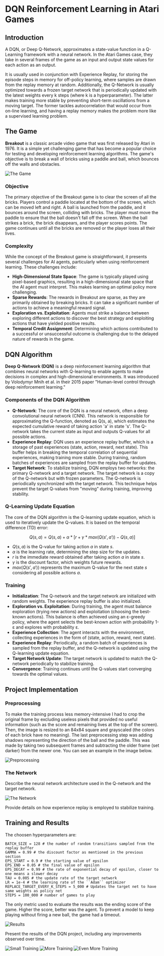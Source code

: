 # DQN Reinforcement Learning in Atari Games



## Introduction
A DQN, or Deep Q-Network, approximates a state-value function in a Q-Learning framework with a neural network. In the Atari Games case, they take in several frames of the game as an input and output state values for each action as an output.

It is usually used in conjunction with Experience Replay, for storing the episode steps in memory for off-policy learning, where samples are drawn from the replay memory at random. Additionally, the Q-Network is usually optimized towards a frozen target network that is periodically updated with the latest weights every k steps (where k is a hyperparameter). The latter makes training more stable by preventing short-term oscillations from a moving target. The former tackles autocorrelation that would occur from on-line learning, and having a replay memory makes the problem more like a supervised learning problem.



## The Game
**Breakout** is a classic arcade video game that was first released by Atari in 1976. It is a simple yet challenging game that has become a popular choice for testing and developing reinforcement learning algorithms. The game's objective is to break a wall of bricks using a paddle and ball, which bounces off the walls and obstacles.

![The Game](reports/figures/game_frame.png "The Game")

### Objective
The primary objective of the Breakout game is to clear the screen of all the bricks. Players control a paddle located at the bottom of the screen, which can be moved left and right. A ball is launched from the paddle, and it bounces around the screen, colliding with bricks. The player must move the paddle to ensure that the ball doesn't fall off the screen. When the ball strikes a brick, the brick disappears, and the player scores points. The game continues until all the bricks are removed or the player loses all their lives.

### Complexity
While the concept of the Breakout game is straightforward, it presents several challenges for AI agents, particularly when using reinforcement learning. These challenges include:
 - **High-Dimensional State Space**: The game is typically played using pixel-based graphics, resulting in a high-dimensional state space that the AI agent must interpret. This makes learning an optimal policy more challenging.
 - **Sparse Rewards**: The rewards in Breakout are sparse, as they are primarily obtained by breaking bricks. It can take a significant number of actions to achieve a meaningful reward signal.
 - **Exploration vs. Exploitation**: Agents must strike a balance between exploring different actions to discover the best strategy and exploiting actions that have yielded positive results.
 - **Temporal Credit Assignment**: Determining which actions contributed to a successful or unsuccessful outcome is challenging due to the delayed nature of rewards in the game.



## DQN Algorithm
**Deep Q-Network (DQN)** is a deep reinforcement learning algorithm that combines neural networks with Q-learning to enable agents to make decisions in complex and high-dimensional environments. It was introduced by Volodymyr Mnih et al. in their 2015 paper "Human-level control through deep reinforcement learning."

### Components of the DQN Algorithm
- **Q-Network**: The core of the DQN is a neural network, often a deep convolutional neural network (CNN). This network is responsible for approximating the Q-function, denoted as Q(s, a), which estimates the expected cumulative reward of taking action 'a' in state 's'. The Q-network takes the current state as input and outputs Q-values for all possible actions.
- **Experience Replay**: DQN uses an experience replay buffer, which is a storage of past experiences (state, action, reward, next state). This buffer helps in breaking the temporal correlation of sequential experiences, making training more stable. During training, random batches of experiences are sampled from the replay buffer for updates.
- **Target Network**: To stabilize training, DQN employs two networks: the primary Q-network and a target network. The target network is a copy of the Q-network but with frozen parameters. The Q-network is periodically synchronized with the target network. This technique helps prevent the target Q-values from "moving" during training, improving stability.

### Q-Learning Update Equation
The core of the DQN algorithm is the Q-learning update equation, which is used to iteratively update the Q-values. It is based on the temporal difference (TD) error:

$$ Q(s, a) = Q(s, a) + \alpha * [r + \gamma * max(Q(s', a')) - Q(s, a)] $$

- $Q(s, a)$ is the Q-value for taking action $a$ in state $s$.
- $\alpha$ is the learning rate, determining the step size for the updates.
- $r$ is the immediate reward obtained after taking action $a$ in state $s$.
- $\gamma$ is the discount factor, which weights future rewards.
- $max(Q(s', a'))$ represents the maximum Q-value for the next state $s$ considering all possible actions $a$.

### Training
 - **Initialization**: The Q-network and the target network are initialized with random weights. The experience replay buffer is also initialized.
 - **Exploration vs. Exploitation**: During training, the agent must balance exploration (trying new actions) and exploitation (choosing the best-known actions). This balance is often achieved using an ε-greedy policy, where the agent selects the best-known action with probability 1-ε and explores with probability ε.
 - **Experience Collection**: The agent interacts with the environment, collecting experiences in the form of (state, action, reward, next state).
 - **Experience Replay**: Periodically, a random batch of experiences is sampled from the replay buffer, and the Q-network is updated using the Q-learning update equation.
 - **Target Network Update**: The target network is updated to match the Q-network periodically to stabilize training.
 - **Convergence**: Training continues until the Q-values start converging towards the optimal values.



## Project Implementation

### Preprocessing
To make the training process less memory-intensive I had to crop the original frame by excluding useless pixels that provided no useful information (such as the score and remaining lives at the top of the screen). Then, the image is resized to an 84x84 square and grayscaled (the colors of each brick have no meaning). The last preprocessing step was adding shadows representing the direction of the ball and the paddle. This was made by taking two subsequent frames and subtracting the older frame (set darker) from the newer one. You can see an example in the image below.

![Preprocessing](reports/figures/preprocess.png "Preprocessing")

### The Network
Describe the neural network architecture used in the Q-network and the target network.

![The Network](reports/figures/rnn_torchviz.png "The Network")

Provide details on how experience replay is employed to stabilize training.


## Training and Results
The choosen hyperparameters are:
``` 
BATCH_SIZE = 128 # the number of random transitions sampled from the replay buffer
GAMMA = 0.99 # the discount factor as mentioned in the previous section
EPS_START = 0.9 # the starting value of epsilon
EPS_END = 0.05 # the final value of epsilon
EPS_DECAY = 0.99 # the rate of exponential decay of epsilon, closer to one means a slower decay
TAU = 0.005 # the update rate of the target network
LR = 1e-4 # the learning rate of the ``Adam`` optimizer
REPLACE_TARGET_EVERY_K_STEPS = 5_000 # Updates the target net to have same weights as policy net
STEPS = 100_000 # number of games to play
``` 
The only metric used to evaluate the results was the ending score of the game. Higher the score, better was the agent.
To prevent a model to keep playing without firing a new ball, the game had a timeout.  

![Results](reports/figures/scores_20230831080619.png "Results")

Present the results of the DQN project, including any improvements observed over time.

![Small Training](reports/gif/breakout_model_50_000.gif "Small Training")
![More Training](reports/gif/breakout_model_75_000.gif "More Training")
![Even More Training](reports/gif/breakout_model_100_000.gif "Even More Training")